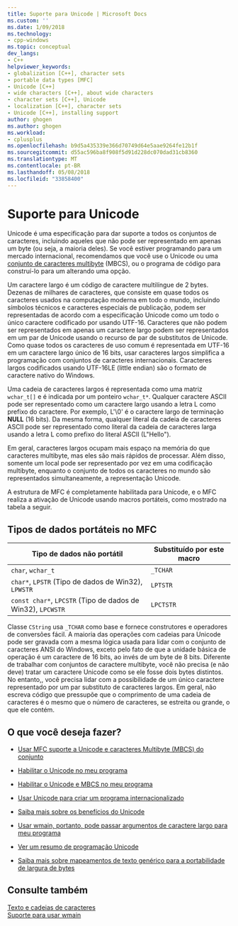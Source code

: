```yaml
---
title: Suporte para Unicode | Microsoft Docs
ms.custom: ''
ms.date: 1/09/2018
ms.technology:
- cpp-windows
ms.topic: conceptual
dev_langs:
- C++
helpviewer_keywords:
- globalization [C++], character sets
- portable data types [MFC]
- Unicode [C++]
- wide characters [C++], about wide characters
- character sets [C++], Unicode
- localization [C++], character sets
- Unicode [C++], installing support
author: ghogen
ms.author: ghogen
ms.workload:
- cplusplus
ms.openlocfilehash: b9d5a435339e366d70749d64e5aae9264fe12b1f
ms.sourcegitcommit: d55ac596ba8f908f5d91d228dc070dad31cb8360
ms.translationtype: MT
ms.contentlocale: pt-BR
ms.lasthandoff: 05/08/2018
ms.locfileid: "33858400"
---
```

# <a name="support-for-unicode"></a>Suporte para Unicode

Unicode é uma especificação para dar suporte a todos os conjuntos de caracteres, incluindo aqueles que não pode ser representado em apenas um byte (ou seja, a maioria deles). Se você estiver programando para um mercado internacional, recomendamos que você use o Unicode ou uma [conjunto de caracteres multibyte](../text/support-for-multibyte-character-sets-mbcss.md) (MBCS), ou o programa de código para construí-lo para um alterando uma opção.

Um caractere largo é um código de caractere multilíngue de 2 bytes. Dezenas de milhares de caracteres, que consiste em quase todos os caracteres usados na computação moderna em todo o mundo, incluindo símbolos técnicos e caracteres especiais de publicação, podem ser representadas de acordo com a especificação Unicode como um todo o único caractere codificado por usando UTF-16. Caracteres que não podem ser representados em apenas um caractere largo podem ser representados em um par de Unicode usando o recurso de par de substitutos de Unicode. Como quase todos os caracteres de uso comum é representada em UTF-16 em um caractere largo único de 16 bits, usar caracteres largos simplifica a programação com conjuntos de caracteres internacionais. Caracteres largos codificados usando UTF-16LE (little endian) são o formato de caractere nativo do Windows.

Uma cadeia de caracteres largos é representada como uma matriz `wchar_t[]` e é indicada por um ponteiro `wchar_t*`. Qualquer caractere ASCII pode ser representado como um caractere largo usando a letra L como prefixo do caractere. Por exemplo, L'\0' é o caractere largo de terminação **NULL** (16 bits). Da mesma forma, qualquer literal da cadeia de caracteres ASCII pode ser representado como literal da cadeia de caracteres larga usando a letra L como prefixo do literal ASCII (L"Hello").

Em geral, caracteres largos ocupam mais espaço na memória do que caracteres multibyte, mas eles são mais rápidos de processar. Além disso, somente um local pode ser representado por vez em uma codificação multibyte, enquanto o conjunto de todos os caracteres no mundo são representados simultaneamente, a representação Unicode.

A estrutura de MFC é completamente habilitada para Unicode, e o MFC realiza a ativação de Unicode usando macros portáteis, como mostrado na tabela a seguir.

## <a name="portable-data-types-in-mfc"></a>Tipos de dados portáteis no MFC

|Tipo de dados não portátil|Substituído por este macro|
|-----------------------------|----------------------------|
|`char`, `wchar_t`|`_TCHAR`|
|`char*`, `LPSTR` (Tipo de dados de Win32), `LPWSTR`|`LPTSTR`|
|`const char*`, `LPCSTR` (Tipo de dados de Win32), `LPCWSTR`|`LPCTSTR`|

Classe `CString` usa `_TCHAR` como base e fornece construtores e operadores de conversões fácil. A maioria das operações com cadeias para Unicode pode ser gravada com a mesma lógica usada para lidar com o conjunto de caracteres ANSI do Windows, exceto pelo fato de que a unidade básica de operação é um caractere de 16 bits, ao invés de um byte de 8 bits. Diferente de trabalhar com conjuntos de caractere multibyte, você não precisa (e não deve) tratar um caractere Unicode como se ele fosse dois bytes distintos. No entanto,, você precisa lidar com a possibilidade de um único caractere representado por um par substituto de caracteres largos. Em geral, não escreva código que pressupõe que o comprimento de uma cadeia de caracteres é o mesmo que o número de caracteres, se estreita ou grande, o que ele contém.

## <a name="what-do-you-want-to-do"></a>O que você deseja fazer?

- [Usar MFC suporte a Unicode e caracteres Multibyte (MBCS) do conjunto](../atl-mfc-shared/unicode-and-multibyte-character-set-mbcs-support.md)

- [Habilitar o Unicode no meu programa](../text/international-enabling.md)

- [Habilitar o Unicode e MBCS no meu programa](../text/internationalization-strategies.md)

- [Usar Unicode para criar um programa internacionalizado](../text/unicode-programming-summary.md)

- [Saiba mais sobre os benefícios do Unicode](../text/benefits-of-character-set-portability.md)

- [Usar wmain, portanto, pode passar argumentos de caractere largo para meu programa](../text/support-for-using-wmain.md)

- [Ver um resumo de programação Unicode](../text/unicode-programming-summary.md)

- [Saiba mais sobre mapeamentos de texto genérico para a portabilidade de largura de bytes](../text/generic-text-mappings-in-tchar-h.md)

## <a name="see-also"></a>Consulte também

[Texto e cadeias de caracteres](../text/text-and-strings-in-visual-cpp.md)  
[Suporte para usar wmain](../text/support-for-using-wmain.md)  
